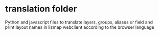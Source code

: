 # translation folder
Python and javascript files to translate layers, groups, aliases or field and print layout names in lizmap webclient according to the browser language

